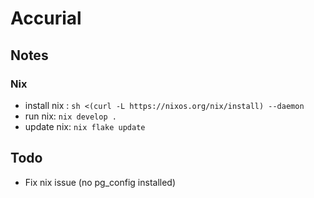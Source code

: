 # Accurial



## Notes

### Nix

- install nix : `sh <(curl -L https://nixos.org/nix/install) --daemon`
- run nix: `nix develop .`
- update nix: `nix flake update`



## Todo
- Fix nix issue (no pg_config installed)